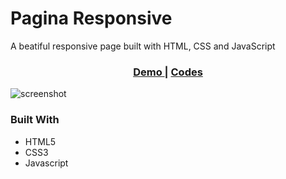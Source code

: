 <h1>Pagina Responsive</h1>
A beatiful responsive page built with HTML, CSS and JavaScript 

<div align="center">
  <h3>
    <a href="https://sharipov-pagina.netlify.app/">
      Demo
    </a>
    <span> | </span>
    <a href="https://github.com/sharipovme/pagina-responsive/tree/main/project">
      Codes
    </a>
  </h3>
</div>

![screenshot](https://github.com/sharipovme/pagina-responsive/blob/main/preview.png)

### Built With

- HTML5
- CSS3
- Javascript
